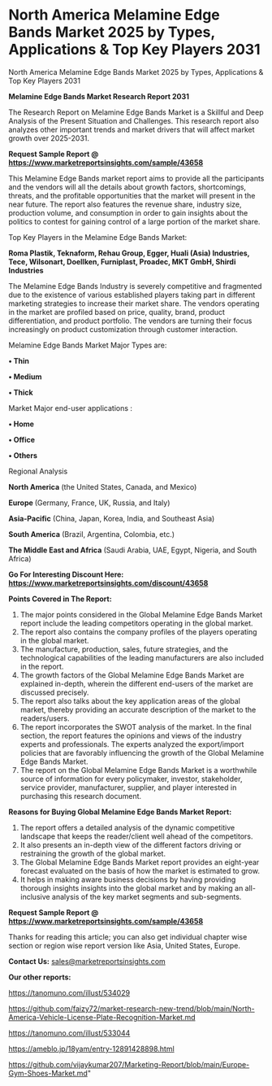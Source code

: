 # North America Melamine Edge Bands Market 2025 by Types, Applications & Top Key Players 2031
 North America Melamine Edge Bands Market 2025 by Types, Applications & Top Key Players 2031

<strong>Melamine Edge Bands Market Research Report 2031</strong>

The Research Report on Melamine Edge Bands Market is a Skillful and Deep Analysis of the Present Situation and Challenges. This research report also analyzes other important trends and market drivers that will affect market growth over 2025-2031.

<strong>Request Sample Report @ <a href=https://www.marketreportsinsights.com/sample/43658>https://www.marketreportsinsights.com/sample/43658</a></strong>

This Melamine Edge Bands market report aims to provide all the participants and the vendors will all the details about growth factors, shortcomings, threats, and the profitable opportunities that the market will present in the near future. The report also features the revenue share, industry size, production volume, and consumption in order to gain insights about the politics to contest for gaining control of a large portion of the market share.

Top Key Players in the Melamine Edge Bands Market:

<strong>Roma Plastik, Teknaform, Rehau Group, Egger, Huali (Asia) Industries, Tece, Wilsonart, Doellken, Furniplast, Proadec, MKT GmbH, Shirdi Industries</strong>

The Melamine Edge Bands Industry is severely competitive and fragmented due to the existence of various established players taking part in different marketing strategies to increase their market share. The vendors operating in the market are profiled based on price, quality, brand, product differentiation, and product portfolio. The vendors are turning their focus increasingly on product customization through customer interaction.

Melamine Edge Bands Market Major Types are:

<strong>•  Thin

•  Medium

•  Thick</strong>

Market Major end-user applications :

<strong>•  Home

•  Office

•  Others</strong>

Regional Analysis

</u><strong><b>North America</b></strong> (the United States, Canada, and Mexico)

<strong><b>Europe </b></strong>(Germany, France, UK, Russia, and Italy)

<strong><b>Asia-Pacific</b></strong> (China, Japan, Korea, India, and Southeast Asia)

<strong><b>South America</b></strong> (Brazil, Argentina, Colombia, etc.)

<strong><b>The Middle East and Africa</b></strong> (Saudi Arabia, UAE, Egypt, Nigeria, and South Africa)

<strong>Go For Interesting Discount Here: <a href=https://www.marketreportsinsights.com/discount/43658>https://www.marketreportsinsights.com/discount/43658</a></strong>

<strong>Points Covered in The Report:</strong>
<ol>
  <li>The major points considered in the Global Melamine Edge Bands Market report include the leading competitors operating in the global market.</li>
  <li>The report also contains the company profiles of the players operating in the global market.</li>
  <li>The manufacture, production, sales, future strategies, and the technological capabilities of the leading manufacturers are also included in the report.</li>
  <li>The growth factors of the Global Melamine Edge Bands Market are explained in-depth, wherein the different end-users of the market are discussed precisely.</li>
  <li>The report also talks about the key application areas of the global market, thereby providing an accurate description of the market to the readers/users.</li>
  <li>The report incorporates the SWOT analysis of the market. In the final section, the report features the opinions and views of the industry experts and professionals. The experts analyzed the export/import policies that are favorably influencing the growth of the Global Melamine Edge Bands Market.</li>
  <li>The report on the Global Melamine Edge Bands Market is a worthwhile source of information for every policymaker, investor, stakeholder, service provider, manufacturer, supplier, and player interested in purchasing this research document.</li>
</ol>
<strong>Reasons for Buying Global Melamine Edge Bands Market Report:</strong>

<ol>
  <li>The report offers a detailed analysis of the dynamic competitive landscape that keeps the reader/client well ahead of the competitors.</li>
  <li>It also presents an in-depth view of the different factors driving or restraining the growth of the global market.</li>
  <li>The Global Melamine Edge Bands Market report provides an eight-year forecast evaluated on the basis of how the market is estimated to grow.</li>
  <li>It helps in making aware business decisions by having providing thorough insights insights into the global market and by making an all-inclusive analysis of the key market segments and sub-segments.</li>
</ol>
<strong>Request Sample Report @ <a href=https://www.marketreportsinsights.com/sample/43658>https://www.marketreportsinsights.com/sample/43658</a></strong>


Thanks for reading this article; you can also get individual chapter wise section or region wise report version like Asia, United States, Europe.

<strong>Contact Us:</strong>
sales@marketreportsinsights.com

<strong>Our other reports:</strong>

<a href=https://tanomuno.com/illust/534029>https://tanomuno.com/illust/534029</a>

<a href=https://github.com/faizy72/market-research-new-trend/blob/main/North-America-Vehicle-License-Plate-Recognition-Market.md>https://github.com/faizy72/market-research-new-trend/blob/main/North-America-Vehicle-License-Plate-Recognition-Market.md</a>

<a href=https://tanomuno.com/illust/533044>https://tanomuno.com/illust/533044</a>

<a href=https://ameblo.jp/18yam/entry-12891428898.html>https://ameblo.jp/18yam/entry-12891428898.html</a>

<a href=https://github.com/vijaykumar207/Marketing-Report/blob/main/Europe-Gym-Shoes-Market.md>https://github.com/vijaykumar207/Marketing-Report/blob/main/Europe-Gym-Shoes-Market.md</a>"

